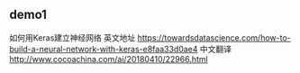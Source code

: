 ## demo1
如何用Keras建立神经网络
英文地址 https://towardsdatascience.com/how-to-build-a-neural-network-with-keras-e8faa33d0ae4
中文翻译 http://www.cocoachina.com/ai/20180410/22966.html


